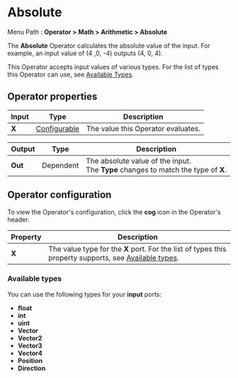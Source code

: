# Absolute

Menu Path : **Operator > Math > Arithmetic > Absolute**

The **Absolute** Operator calculates the absolute value of the input. For example, an input value of (4 ,0, -4) outputs (4, 0, 4).

This Operator accepts input values of various types. For the list of types this Operator can use, see [Available Types](#available-types).

## Operator properties

| **Input** | **Type**                                | **Description**                    |
| --------- | --------------------------------------- | ---------------------------------- |
| **X**     | [Configurable](#operator-configuration) | The value this Operator evaluates. |

| **Output** | **Type**  | **Description**                                              |
| ---------- | --------- | ------------------------------------------------------------ |
| **Out**    | Dependent | The absolute value of the input.<br/>The **Type** changes to match the type of **X**. |

## Operator configuration

To view the Operator's configuration, click the **cog** icon in the Operator's header.

| **Property** | **Description**                                              |
| ------------ | ------------------------------------------------------------ |
| **X**        | The value type for the **X** port. For the list of types this property supports, see [Available types](#available-types). |



### Available types

You can use the following types for your **input** ports:

- **float**
- **int**
- **uint**
- **Vector**
- **Vector2**
- **Vector3**
- **Vector4**
- **Position**
- **Direction**
